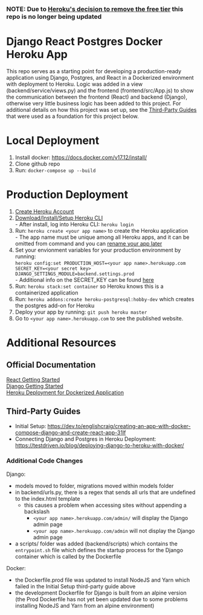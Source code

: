 ### NOTE: Due to [Heroku's decision to remove the free tier](https://help.heroku.com/RSBRUH58/removal-of-heroku-free-product-plans-faq) this repo is no longer being updated

# Django React Postgres Docker Heroku App
This repo serves as a starting point for developing a production-ready application using Django, Postgres, and React in a Dockerized environment with deployment to Heroku. Logic was added in a view (backend/service/views.py) and the frontend (frontend/src/App.js) to show the communication between the frontend (React) and backend (Django), otherwise very little business logic has been added to this project. For additional details on how this project was set up, see the [Third-Party Guides](#Third-Party-Guides) that were used as a foundation for this project below.  

# Local Deployment  
  1) Install docker: https://docs.docker.com/v17.12/install/  
  2) Clone github repo  
  3) Run: `docker-compose up --build`  

# Production Deployment  
   1) [Create Heroku Account](https://signup.heroku.com/dc)  
   2) [Download/Install/Setup Heroku CLI](https://devcenter.heroku.com/articles/heroku-cli#download-and-install)  
    - After install, log into Heroku CLI: `heroku login`  
   3) Run: `heroku create <your app name>` to create the Heroku application  
    - The app name must be unique among all Heroku apps, and it can be omitted from command and you can [rename your app later](https://devcenter.heroku.com/articles/renaming-apps)  
   4) Set your envionment variables for your production environment by running:  
    ```heroku config:set PRODUCTION_HOST=<your app name>.herokuapp.com SECRET_KEY=<your secret key> DJANGO_SETTINGS_MODULE=backend.settings.prod```  
    - Additional info on the SECRET_KEY can be found [here](https://docs.djangoproject.com/en/2.2/ref/settings/#std:setting-SECRET_KEY)  
   5) Run: `heroku stack:set container` so Heroku knows this is a containerized application  
   6) Run: `heroku addons:create heroku-postgresql:hobby-dev` which creates the postgres add-on for Heroku 
   7) Deploy your app by running: `git push heroku master`  
   8) Go to `<your app name>.herokuapp.com` to see the published website.  

# Additional Resources  
## Official Documentation  
[React Getting Started](https://reactjs.org/docs/getting-started.html)  
[Django Getting Started](https://docs.djangoproject.com/en/2.2/intro/)  
[Heroku Deployment for Dockerized Application](https://devcenter.heroku.com/articles/build-docker-images-heroku-yml)  

## Third-Party Guides  
- Initial Setup: https://dev.to/englishcraig/creating-an-app-with-docker-compose-django-and-create-react-app-31lf  
- Connecting Django and Postgres in Heroku Deployment: https://testdriven.io/blog/deploying-django-to-heroku-with-docker/  

### Additional Code Changes  
  Django:  
  - models moved to folder, migrations moved within models folder  
  - in backend/urls.py, there is a regex that sends all urls that are undefined to the index.html template  
    - this causes a problem when accessing sites without appending a backslash  
      - `<your app name>.herokuapp.com/admin/` will display the Django admin page  
      - `<your app name>.herokuapp.com/admin` will not display the Django admin page  
  - a scripts/ folder was added (backend/scripts) which contains the `entrypoint.sh` file which defines the startup process for the Django container which is called by the Dockerfile  

  Docker:  
  - the Dockerfile.prod file was updated to install NodeJS and Yarn which failed in the Initial Setup third-party guide above  
  - the development Dockerfile for Django is built from an alpine version (the Prod Dockerfile has not yet been updated due to some problems installing NodeJS and Yarn from an alpine environment)  
